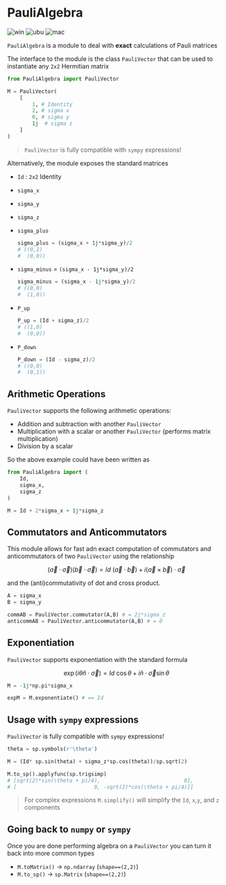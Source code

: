 # PauliAlgebra

![win](https://github.com/LorenzoPeri17/PauliAlgebra/actions/workflows/Windows.yaml/badge.svg)
![ubu](https://github.com/LorenzoPeri17/PauliAlgebra/actions/workflows/Ubuntu.yaml/badge.svg)
![mac](https://github.com/LorenzoPeri17/PauliAlgebra/actions/workflows/macOs.yaml/badge.svg)

`PauliAlgebra` is a module to deal with **exact** calculations of Pauli matrices

The interface to the module is the class `PauliVector` that can be used to instantiate any `2x2` Hermitian matrix

```python
from PauliAlgebra import PauliVector

M = PauliVector(
    [
        1, # Identity
        2, # sigma x
        0, # sigma y
        1j  # sigma z
    ]
)
```

> `PauliVector` is fully compatible with `sympy` expressions!

Alternatively, the module exposes the standard matrices

* `Id` : `2x2` Identity
* `sigma_x`
* `sigma_y`
* `sigma_z`
* `sigma_plus`
  
    ``` python
    sigma_plus = (sigma_x + 1j*sigma_y)/2 
    # ((0,1)
    #  (0,0))
    ```

* `sigma_minus` = `(sigma_x - 1j*sigma_y)/2`
  
    ``` python
    sigma_minus = (sigma_x - 1j*sigma_y)/2 
    # ((0,0)
    #  (1,0))
    ```

* `P_up`
  
    ``` python
    P_up = (Id + sigma_z)/2
    # ((1,0)
    #  (0,0))
    ```

* `P_down`
  
    ``` python
    P_down = (Id - sigma_z)/2
    # ((0,0)
    #  (0,1))
    ```

## Arithmetic Operations

`PauliVector` supports the following arithmetic operations:

* Addition and subtraction with another `PauliVector`
* Multiplication with a scalar or another `PauliVector` (performs matrix multiplication)
* Division by a scalar

So the above example could have been written as

```python
from PauliAlgebra import (
    Id,
    sigma_x,
    sigma_z
)

M = Id + 2*sigma_x + 1j*sigma_z
```

## Commutators and Anticommutators

This module allows for fast adn exact computation of commutators and anticommutators of two `PauliVector` using the relationship

$$
\left(\vec{a} \cdot \vec{\sigma}\right)\left(\vec{b} \cdot \vec{\sigma}\right) = Id~ \left(\vec{a} \cdot\vec{b} \right) + i \left(\vec{a} \times\vec{b} \right) \cdot \vec{\sigma}
$$

and the (anti)commutativity of dot and cross product.

```python
A = sigma_x
B = sigma_y

commAB = PauliVector.commutator(A,B) # = 2j*sigma_z
anticommAB = PauliVector.anticommutator(A,B) # = 0
```

## Exponentiation

`PauliVector` supports exponentiation with the standard formula

$$
\exp\left(i \theta \hat{n} \cdot \vec{\sigma} \right) = Id~ \cos{\theta} + i \hat{n} \cdot \vec{\sigma} \sin{\theta}
$$

```python
M = -1j*np.pi*sigma_x

expM = M.exponentiate() # == Id
```

## Usage with `sympy` expressions

`PauliVector` is fully compatible with `sympy` expressions!

```python
theta = sp.symbols(r'\theta')

M = (Id* sp.sin(theta) + sigma_z*sp.cos(theta))/sp.sqrt(2)

M.to_sp().applyfunc(sp.trigsimp)
# [sqrt(2)*sin(\theta + pi/4),                           0],
# [                         0, -sqrt(2)*cos(\theta + pi/4)]]
```

> For complex expressions `M.simplify()` will simplify the `Id`, `x`,`y`, and `z` components

## Going back to `numpy` or `sympy`

Once you are done performing algebra on a `PauliVector` you can turn it back into more common types

* `M.toMatrix()` -> `np.ndarray` (`shape==(2,2)`)
* `M.to_sp()` -> `sp.Matrix` (`shape==(2,2)`)
